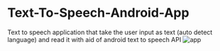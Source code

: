 # Text-To-Speech-Android-App
Text to speech application that take the user input as text (auto detect language) and read it with aid of android text to speech API
![app](https://github.com/SaadElDine/Text-To-Speech-Android-App/assets/113860522/fb47fdbe-f947-4dbb-94f9-53ced5eff308)



